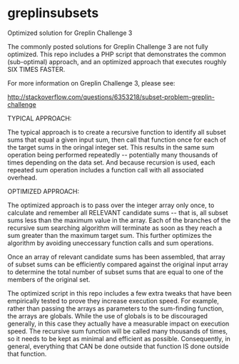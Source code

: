 greplinsubsets
==============

Optimized solution for Greplin Challenge 3

The commonly posted solutions for Greplin Challenge 3 are not fully optimized. This repo includes a PHP script that demonstrates the common (sub-optimal) approach, and an optimized approach that executes roughly SIX TIMES FASTER. 

For more information on Greplin Challenge 3, please see:

http://stackoverflow.com/questions/6353218/subset-problem-greplin-challenge 

TYPICAL APPROACH:

The typical approach is to create a recursive function to identify all subset sums that equal a given input sum, then call that function once for each of the target sums in the oringal integer set. This results in the same sum operation being performed repeatedly -- potentially many thousands of times depending on the data set. And because recursion is used, each repeated sum operation includes a function call with all associated overhead. 

OPTIMIZED APPROACH:

The optimized approach is to pass over the integer array only once, to calculate and remember all RELEVANT candidate sums -- that is, all subset sums less than the maximum value in the array.  Each of the branches of the recursive sum searching algorithm will terminate as soon as they reach a sum greater than the maximum target sum. This further optimizes the algorithm by avoiding uneccessary function calls and sum operations. 

Once an array of relevant candidate sums has been assembled, that array of subset sums can be efficiently compared against the original input array to determine the total number of subset sums that are equal to one of the members of the original set. 

The optimized script in this repo includes a few extra tweaks that have been empirically tested to prove they increase execution speed. For example, rather than passing the arrays as parameters to the sum-finding function, the arrays are globals. While the use of globals is to be discouraged generally, in this case they actually have a measurable impact on execution speed. The recursive sum function will be called many thousands of times, so it needs to be kept as minimal and efficient as possible. Consequently, in general, everything that CAN be done outside that function IS done outside that function.
